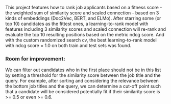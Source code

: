 This project features how to rank job applicants based on a fitness score - the weighted sum of similarity score and scaled connection - based on 3 kinds of embeddings (Doc2Vec, BERT, and ELMo). After starring some (or top 10) candidates as the fittest ones, a learning-to-rank model with features including 3 similarity scores and scaled connection will re-rank and evaluate the top 10 resulting positions based on the metric ndcg score. And with the custom randomized search cv, the best learning-to-rank model with ndcg score = 1.0 on both train and test sets was found.

### Room for improvement:
We can filter out candidates who in the first place should not be in this list by setting a threshold for the similarity score between the job title and the query. For example, after sorting and considering the relevance between the bottom job titles and the query, we can determine a cut-off point such that a candidate will be considered potentially fit if their similarity score is >= 0.5 or even >= 0.6.
